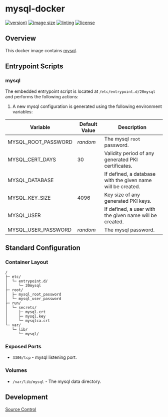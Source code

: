 # mysql-docker

[![version)](https://img.shields.io/docker/v/crashvb/mysql/latest)](https://hub.docker.com/repository/docker/crashvb/mysql)
[![image size](https://img.shields.io/docker/image-size/crashvb/mysql/latest)](https://hub.docker.com/repository/docker/crashvb/mysql)
[![linting](https://img.shields.io/badge/linting-hadolint-yellow)](https://github.com/hadolint/hadolint)
[![license](https://img.shields.io/github/license/crashvb/mysql-docker.svg)](https://github.com/crashvb/mysql-docker/blob/master/LICENSE.md)

## Overview

This docker image contains [mysql](https://www.mysql.com/).

## Entrypoint Scripts

### mysql

The embedded entrypoint script is located at `/etc/entrypoint.d/20mysql` and performs the following actions:

1. A new mysql configuration is generated using the following environment variables:

 | Variable | Default Value | Description |
 | ---------| ------------- | ----------- |
 | MYSQL\_ROOT\_PASSWORD | _random_ | The mysql `root` password. |
 | MYSQL\_CERT\_DAYS | 30 | Validity period of any generated PKI certificates. |
 | MYSQL\_DATABASE | | If defined, a database with the given name will be created. |
 | MYSQL\_KEY\_SIZE | 4096 | Key size of any generated PKI keys. |
 | MYSQL\_USER | | If defined, a user with the given name will be created. |
 | MYSQL\_USER\_PASSWORD | _random_ | The mysql _<user>_ password. |

## Standard Configuration

### Container Layout

```
/
├─ etc/
│  └─ entrypoint.d/
│     └─ 20mysql
├─ root/
│  ├─ mysql_root_password
│  └─ mysql_user_password
├─ run/
│  └─ secrets/
│     ├─ mysql.crt
│     ├─ mysql.key
│     └─ mysqlca.crt
└─ var/
   └─ lib/
      └─ mysql/
```

### Exposed Ports

* `3306/tcp` - mysql listening port.

### Volumes

* `/var/lib/mysql` - The mysql data directory.

## Development

[Source Control](https://github.com/crashvb/mysql-docker)

